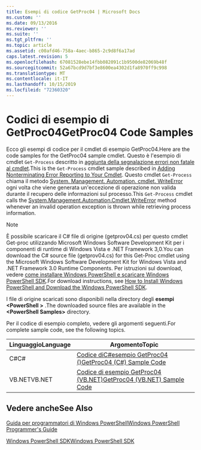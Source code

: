 ```yaml
---
title: Esempi di codice GetProc04 | Microsoft Docs
ms.custom: ''
ms.date: 09/13/2016
ms.reviewer: ''
ms.suite: ''
ms.tgt_pltfrm: ''
ms.topic: article
ms.assetid: c00afd46-758a-4aec-b865-2c9d8f6a17ad
caps.latest.revision: 5
ms.openlocfilehash: 67081528ebe14fbb082091c1b9500de82069b48f
ms.sourcegitcommit: 52a67bcd9d7bf3e8600ea4302d1fa8970ff9c998
ms.translationtype: MT
ms.contentlocale: it-IT
ms.lasthandoff: 10/15/2019
ms.locfileid: "72360320"
---
```

# <a name="getproc04-code-samples"></a><span data-ttu-id="27fd2-102">Codici di esempio di GetProc04</span><span class="sxs-lookup"><span data-stu-id="27fd2-102">GetProc04 Code Samples</span></span>

<span data-ttu-id="27fd2-103">Ecco gli esempi di codice per il cmdlet di esempio GetProc04.</span><span class="sxs-lookup"><span data-stu-id="27fd2-103">Here are the code samples for the GetProc04 sample cmdlet.</span></span> <span data-ttu-id="27fd2-104">Questo è l'esempio di cmdlet `Get-Process` descritto in [aggiunta della segnalazione errori non fatale al cmdlet](../cmdlet/adding-non-terminating-error-reporting-to-your-cmdlet.md).</span><span class="sxs-lookup"><span data-stu-id="27fd2-104">This is the `Get-Process` cmdlet sample described in [Adding Nonterminating Error Reporting to Your Cmdlet](../cmdlet/adding-non-terminating-error-reporting-to-your-cmdlet.md).</span></span> <span data-ttu-id="27fd2-105">Questo cmdlet `Get-Process` chiama il metodo [System. Management. Automation. cmdlet. WriteError](/dotnet/api/System.Management.Automation.Cmdlet.WriteError) ogni volta che viene generata un'eccezione di operazione non valida durante il recupero delle informazioni sul processo.</span><span class="sxs-lookup"><span data-stu-id="27fd2-105">This `Get-Process` cmdlet calls the [System.Management.Automation.Cmdlet.WriteError](/dotnet/api/System.Management.Automation.Cmdlet.WriteError) method whenever an invalid operation exception is thrown while retrieving process information.</span></span>

> [!NOTE]
> <span data-ttu-id="27fd2-106">È possibile scaricare il C# file di origine (getprov04.cs) per questo cmdlet Get-proc utilizzando Microsoft Windows Software Development Kit per i componenti di runtime di Windows Vista e .NET Framework 3,0.</span><span class="sxs-lookup"><span data-stu-id="27fd2-106">You can download the C# source file (getprov04.cs) for this Get-Proc cmdlet using the Microsoft Windows Software Development Kit for Windows Vista and .NET Framework 3.0 Runtime Components.</span></span> <span data-ttu-id="27fd2-107">Per istruzioni sul download, vedere [come installare Windows PowerShell e scaricare Windows PowerShell SDK](/powershell/developer/installing-the-windows-powershell-sdk).</span><span class="sxs-lookup"><span data-stu-id="27fd2-107">For download instructions, see [How to Install Windows PowerShell and Download the Windows PowerShell SDK](/powershell/developer/installing-the-windows-powershell-sdk).</span></span>
>
> <span data-ttu-id="27fd2-108">I file di origine scaricati sono disponibili nella directory degli **esempi \<PowerShell >** .</span><span class="sxs-lookup"><span data-stu-id="27fd2-108">The downloaded source files are available in the **\<PowerShell Samples>** directory.</span></span>

<span data-ttu-id="27fd2-109">Per il codice di esempio completo, vedere gli argomenti seguenti.</span><span class="sxs-lookup"><span data-stu-id="27fd2-109">For complete sample code, see the following topics.</span></span>

|<span data-ttu-id="27fd2-110">Linguaggio</span><span class="sxs-lookup"><span data-stu-id="27fd2-110">Language</span></span>|<span data-ttu-id="27fd2-111">Argomento</span><span class="sxs-lookup"><span data-stu-id="27fd2-111">Topic</span></span>|
|--------------|-----------|
|<span data-ttu-id="27fd2-112">C#</span><span class="sxs-lookup"><span data-stu-id="27fd2-112">C#</span></span>|[<span data-ttu-id="27fd2-113">Codice diC#esempio GetProc04 ()</span><span class="sxs-lookup"><span data-stu-id="27fd2-113">GetProc04 (C#) Sample Code</span></span>](./getproc04-csharp-sample-code.md)|
|<span data-ttu-id="27fd2-114">VB.NET</span><span class="sxs-lookup"><span data-stu-id="27fd2-114">VB.NET</span></span>|[<span data-ttu-id="27fd2-115">Codice di esempio GetProc04 (VB.NET)</span><span class="sxs-lookup"><span data-stu-id="27fd2-115">GetProc04 (VB.NET) Sample Code</span></span>](./getproc04-vb-net-sample-code.md)|

## <a name="see-also"></a><span data-ttu-id="27fd2-116">Vedere anche</span><span class="sxs-lookup"><span data-stu-id="27fd2-116">See Also</span></span>

[<span data-ttu-id="27fd2-117">Guida per programmatori di Windows PowerShell</span><span class="sxs-lookup"><span data-stu-id="27fd2-117">Windows PowerShell Programmer's Guide</span></span>](./windows-powershell-programmer-s-guide.md)

[<span data-ttu-id="27fd2-118">Windows PowerShell SDK</span><span class="sxs-lookup"><span data-stu-id="27fd2-118">Windows PowerShell SDK</span></span>](../windows-powershell-reference.md)